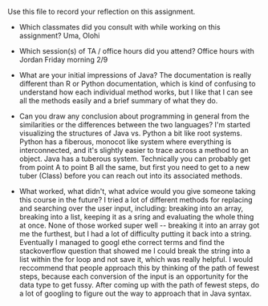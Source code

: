 Use this file to record your reflection on this assignment.

- Which classmates did you consult with while working on this assignment?
    Uma, Olohi

- Which session(s) of TA / office hours did you attend?
    Office hours with Jordan Friday morning 2/9

- What are your initial impressions of Java? 
    The documentation is really different than R or Python documentation, which is kind of confusing to understand how each individual method works, but I like that I can see all the methods easily and a brief summary of what they do. 

- Can you draw any conclusion about programming in general from the similarities or the differences between the two languages? 
    I'm started visualizing the structures of Java vs. Python a bit like root systems. Python has a fiberous, monocot like system where everything is interconnected, and it's slightly easier to trace across a method to an object. Java has a tuberous system. Technically you can probably get from point A to point B all the same, but first you need to get to a new tuber (Class) before you can reach out into its associated methods. 

- What worked, what didn't, what advice would you give someone taking this course in the future?
    I tried a lot of different methods for replacing and searching over the user input, including: breaking into an array, breaking into a list, keeping it as a sring and evaluating the whole thing at once. None of those worked super well -- breaking it into an array got me the furthest, but I had a lot of difficulty putting it back into a string. Eventually I managed to googl ethe correct terms and find the stackoverflow question that showed me I could break the string into a list within the for loop and not save it, which was really helpful. I would reccommend that people approach this by thinking of the path of fewest steps, because each conversion of the input is an opportunity for the data type to get fussy. After coming up with the path of fewest steps, do a lot of googling to figure out the way to approach that in Java syntax. 

    
